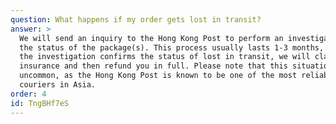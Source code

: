 ```yaml
---
question: What happens if my order gets lost in transit?
answer: >
  We will send an inquiry to the Hong Kong Post to perform an investigation on
  the status of the package(s). This process usually lasts 1-3 months, and if
  the investigation confirms the status of lost in transit, we will claim
  insurance and then refund you in full. Please note that this situation is very
  uncommon, as the Hong Kong Post is known to be one of the most reliable
  couriers in Asia. 
order: 4
id: TngBHf7eS
---
```

